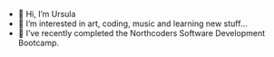 - 👋 Hi, I’m Ursula
- 👀 I’m interested in art, coding, music and learning new stuff... 
- 🌱 I’ve recently completed the Northcoders Software Development Bootcamp.

<!---
ursa1minor/ursa1minor is a ✨ special ✨ repository because its `README.md` (this file) appears on your GitHub profile.
You can click the Preview link to take a look at your changes.
--->
